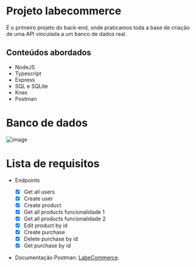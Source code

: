 # Projeto labecommerce

É o primeiro projeto do back-end, onde praticamos toda a base de criação de uma API vinculada a um banco de dados real.<br>

## Conteúdos abordados

- NodeJS
- Typescript
- Express
- SQL e SQLite
- Knex
- Postman

# Banco de dados
![image](https://user-images.githubusercontent.com/29845719/214396608-ddcfd097-e615-44f9-acbe-f815f9abb83f.png)


# Lista de requisitos

- Endpoints

    - [x]  Get all users
    - [x]  Create user
    - [x]  Create product
    - [x]  Get all products funcionalidade 1
    - [x]  Get all products funcionalidade 2
    - [x]  Edit product by id
    - [x]  Create purchase
    - [x]  Delete purchase by id
    - [x]  Get purchase by id

- Documentação Postman:
[LabeCommerce](https://documenter.getpostman.com/view/24823163/2s93RQTZb4).



